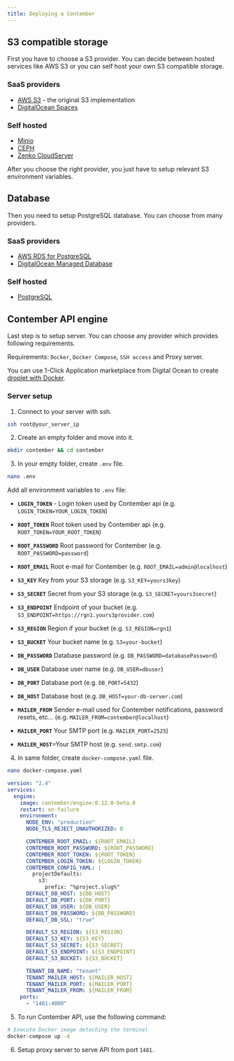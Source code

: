 ```yaml
---
title: Deploying a Contember
---
```


## S3 compatible storage
First you have to choose a S3 provider. You can decide between hosted services like AWS S3 or you can self host your own S3 compatible storage. 

### SaaS providers  
- [AWS S3](https://aws.amazon.com/s3/) - the original S3 implementation
- [DigitalOcean Spaces](https://www.digitalocean.com/products/spaces/)

### Self hosted
- [Minio](https://min.io/)
- [CEPH](https://ceph.io/)
- [Zenko CloudServer](https://www.zenko.io/cloudserver/)

After you choose the right provider, you just have to setup relevant S3 environment variables.

## Database
Then you need to setup PostgreSQL database. You can choose from many providers.

### SaaS providers
- [AWS RDS for PostgreSQL](https://aws.amazon.com/rds/postgresql/)
- [DigitalOcean Managed Database](https://www.digitalocean.com/products/managed-databases/)

### Self hosted
- [PostgreSQL](https://www.postgresql.org)

## Contember API engine
Last step is to setup server. You can choose any provider which provides following requirements.

Requirements: `Docker`, `Docker Compose`, `SSH access` and Proxy server.

You can use 1-Click Application marketplace from Digital Ocean to create [droplet with Docker](https://marketplace.digitalocean.com/apps/docker).

### Server setup
1. Connect to your server with ssh.
```bash
ssh root@your_server_ip
```
2. Create an empty folder and move into it.
```bash
mkdir contember && cd contember
```
3. In your empty folder, create `.env` file. 
```bash
nano .env
```

Add all environment variables to `.env` file:

- __`LOGIN_TOKEN`__ - Login token used by Contember api (e.g. `LOGIN_TOKEN=YOUR_LOGIN_TOKEN`)
- __`ROOT_TOKEN`__ Root token used by Contember api (e.g. `ROOT_TOKEN=YOUR_ROOT_TOKEN`)
- __`ROOT_PASSWORD`__ Root password for Contember (e.g. `ROOT_PASSWORD=password`)
- __`ROOT_EMAIL`__ Root e-mail for Contember (e.g. `ROOT_EMAIL=admin@localhost`)

- __`S3_KEY`__ Key from your S3 storage (e.g. `S3_KEY=yours3key`)
- __`S3_SECRET`__ Secret from your S3 storage (e.g. `S3_SECRET=yours3secret`)
- __`S3_ENDPOINT`__ Endpoint of your bucket (e.g. `S3_ENDPOINT=https://rgn1.yours3provider.com`)
- __`S3_REGION`__ Region if your bucket (e.g. `S3_REGION=rgn1`)
- __`S3_BUCKET`__ Your bucket name (e.g. `S3=your-bucket`)

- __`DB_PASSWORD`__ Database password (e.g. `DB_PASSWORD=databasePassword`)
- __`DB_USER`__ Database user name (e.g. `DB_USER=dbuser`)
- __`DB_PORT`__ Database port (e.g. `DB_PORT=5432`)
- __`DB_HOST`__ Database host (e.g. `DB_HOST=your-db-server.com`)

- __`MAILER_FROM`__ Sender e-mail used for Contember notifications, password resets, etc... (e.g. `MAILER_FROM=contember@localhost`)
- __`MAILER_PORT`__ Your SMTP port (e.g. `MAILER_PORT=2525`)
- __`MAILER_HOST`__=Your SMTP host (e.g. `send.smtp.com`)

4. In same folder, create `docker-compose.yaml` file.
```bash
nano docker-compose.yaml
```

```yaml title="docker-compose.yaml"
version: "2.4"
services:
  engine:
    image: contember/engine:0.12.0-beta.0
    restart: on-failure
    environment:
      NODE_ENV: "production"
      NODE_TLS_REJECT_UNAUTHORIZED: 0

      CONTEMBER_ROOT_EMAIL: ${ROOT_EMAIL}
      CONTEMBER_ROOT_PASSWORD: ${ROOT_PASSWORD}
      CONTEMBER_ROOT_TOKEN: ${ROOT_TOKEN}
      CONTEMBER_LOGIN_TOKEN: ${LOGIN_TOKEN}
      CONTEMBER_CONFIG_YAML: |
        projectDefaults:
          s3:
            prefix: "%project.slug%"
      DEFAULT_DB_HOST: ${DB_HOST}
      DEFAULT_DB_PORT: ${DB_PORT}
      DEFAULT_DB_USER: ${DB_USER}
      DEFAULT_DB_PASSWORD: ${DB_PASSWORD}
      DEFAULT_DB_SSL: "true"

      DEFAULT_S3_REGION: ${S3_REGION}
      DEFAULT_S3_KEY: ${S3_KEY}
      DEFAULT_S3_SECRET: ${S3_SECRET}
      DEFAULT_S3_ENDPOINT: ${S3_ENDPOINT}
      DEFAULT_S3_BUCKET: ${S3_BUCKET}

      TENANT_DB_NAME: "tenant"
      TENANT_MAILER_HOST: ${MAILER_HOST}
      TENANT_MAILER_PORT: ${MAILER_PORT}
      TENANT_MAILER_FROM: ${MAILER_FROM}
    ports:
      - "1481:4000"
```

5. To run Contember API, use the following command:
```bash
# Execute Docker image detaching the terminal
docker-compose up -d
```

6. Setup proxy server to serve API from port `1481`.
